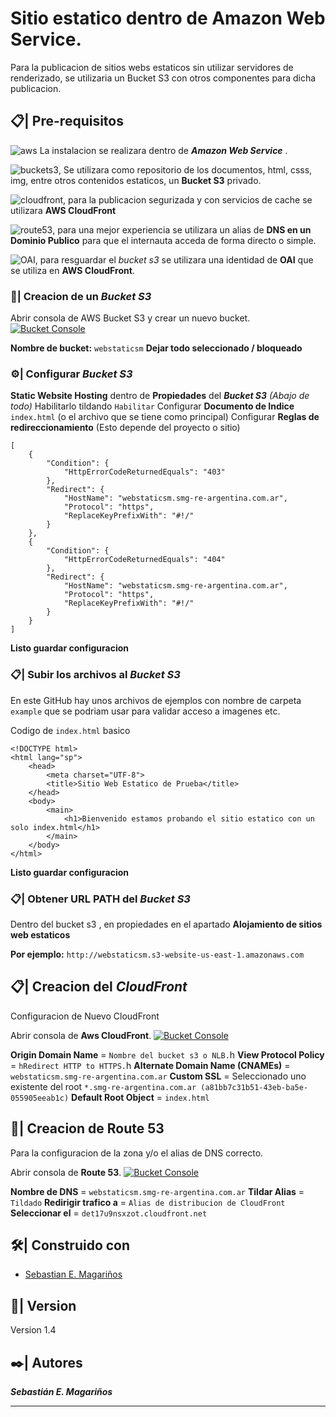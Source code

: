# Sitio estatico dentro de Amazon Web Service.

Para la publicacion de sitios webs estaticos sin utilizar servidores de renderizado, se utilizaria un Bucket S3 con otros componentes para dicha publicacion.

## 📋| Pre-requisitos 

 ![aws](https://img.shields.io/badge/Cloud-AWS-green?style=flat&logo=amazonaws) La instalacion se realizara dentro de **_Amazon Web Service_** .

![buckets3](https://img.shields.io/badge/Repositorio-BucketS3-red?style=flat&logo=amazons3), Se utilizara como repositorio de los documentos, html, csss, img, entre otros contenidos estaticos, un **Bucket S3** privado.

![cloudfront](https://img.shields.io/badge/Distribuidor-CloudFront-blue?style=flat&logo=cloudflare), para la publicacion segurizada y con servicios de cache se utilizara **AWS CloudFront**

![route53](https://img.shields.io/badge/DNS-Route53-yellow?style=flat&logo=amazon), para una mejor experiencia se utilizara un alias de **DNS en un Dominio Publico** para que el internauta acceda de forma directo o simple.

![OAI](https://img.shields.io/badge/Identidad-OAI-cyan?style=flat&logo=GreenSock), para resguardar el _bucket s3_ se utilizara una identidad de **OAI** que se utiliza en **AWS CloudFront**.


### 🚀| Creacion de un _Bucket S3_

Abrir consola de AWS Bucket S3 y crear un nuevo bucket. [![Bucket Console](https://img.shields.io/badge/Url-Bucket_S3_Console-0078D7?logo=Microsoft-edge&logoColor=white)](https://s3.console.aws.amazon.com/s3/home)

**Nombre de bucket:** `webstaticsm` 
**Dejar todo seleccionado / bloqueado**

### ⚙️| Configurar _Bucket S3_

**Static Website Hosting** dentro de **Propiedades** del **_Bucket S3_** _(Abajo de todo)_
Habilitarlo tildando `Habilitar`
Configurar **Documento de Indice** `index.html` (o el archivo que se tiene como principal) 
Configurar **Reglas de redireccionamiento** (Esto depende del proyecto o sitio)
```
[
    {
        "Condition": {
            "HttpErrorCodeReturnedEquals": "403"
        },
        "Redirect": {
            "HostName": "webstaticsm.smg-re-argentina.com.ar",
            "Protocol": "https",
            "ReplaceKeyPrefixWith": "#!/"
        }
    },
    {
        "Condition": {
            "HttpErrorCodeReturnedEquals": "404"
        },
        "Redirect": {
            "HostName": "webstaticsm.smg-re-argentina.com.ar",
            "Protocol": "https",
            "ReplaceKeyPrefixWith": "#!/"
        }
    }
]
```
**Listo guardar configuracion**

### 📋| Subir los archivos al _Bucket S3_

En este GitHub hay unos archivos de ejemplos con nombre de carpeta `example` que se podriam usar para validar acceso a imagenes etc.

Codigo de `index.html` basico

```
<!DOCTYPE html>
<html lang="sp">
    <head>
        <meta charset="UTF-8">
        <title>Sitio Web Estatico de Prueba</title>
    </head>
    <body>
        <main>
            <h1>Bienvenido estamos probando el sitio estatico con un solo index.html</h1>
        </main>
    </body>
</html>
```

**Listo guardar configuracion**

### 📋| Obtener URL PATH del _Bucket S3_

Dentro del bucket s3 , en propiedades en el apartado **Alojamiento de sitios web estaticos**

**Por ejemplo:** `http://webstaticsm.s3-website-us-east-1.amazonaws.com`


## 📋| Creacion del _CloudFront_

Configuracion de Nuevo CloudFront

Abrir consola de **Aws CloudFront**. [![Bucket Console](https://img.shields.io/badge/Url-AWS_CloudFront-0078D7?logo=Microsoft-edge&logoColor=white)](https://console.aws.amazon.com/cloudfront/v3/home)

**Origin Domain Name** = `Nombre del bucket s3 o NLB.`h
**View Protocol Policy** = `hRedirect HTTP to HTTPS.`h
**Alternate Domain Name (CNAMEs)** = `webstaticsm.smg-re-argentina.com.ar`
**Custom SSL** = Seleccionado uno existente del root `*.smg-re-argentina.com.ar (a81bb7c31b51-43eb-ba5e-055905eeab1c)`
**Default Root Object** = `index.html`

## 📄| Creacion de Route 53

Para la configuracion de la zona y/o el alias de DNS correcto.

Abrir consola de **Route 53**. [![Bucket Console](https://img.shields.io/badge/Url-Route_53_Console-0078D7?logo=Microsoft-edge&logoColor=white)](https://console.aws.amazon.com/route53/home)

**Nombre de DNS** = `webstaticsm.smg-re-argentina.com.ar`
**Tildar Alias** = `Tildado`
**Redirigir trafico a** = `Alias de distribucion de CloudFront`
**Seleccionar el** = `det17u9nsxzot.cloudfront.net`

## 🛠️| Construido con 

* [Sebastian E. Magariños](http://www.linkedin.com/in/smagarinos)

## 📌| Version

Version 1.4

## ✒️| Autores 

_**Sebastián E. Magariños**_

---
